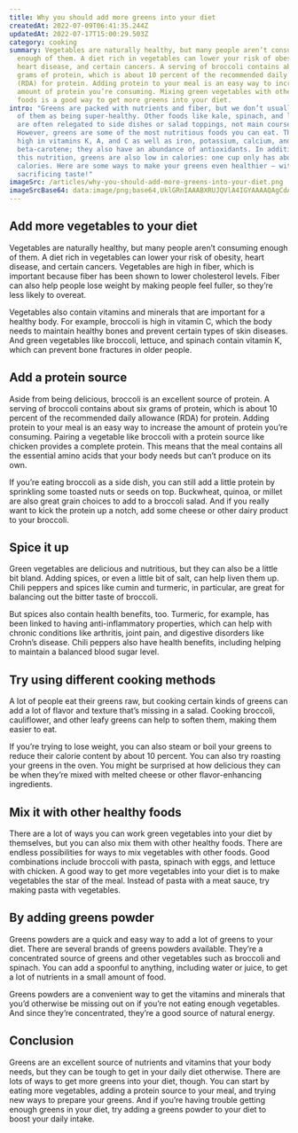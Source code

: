 ```yaml
---
title: Why you should add more greens into your diet
createdAt: 2022-07-09T06:41:35.244Z
updatedAt: 2022-07-17T15:00:29.503Z
category: cooking
summary: Vegetables are naturally healthy, but many people aren’t consuming
  enough of them. A diet rich in vegetables can lower your risk of obesity,
  heart disease, and certain cancers. A serving of broccoli contains about six
  grams of protein, which is about 10 percent of the recommended daily allowance
  (RDA) for protein. Adding protein to your meal is an easy way to increase the
  amount of protein you’re consuming. Mixing green vegetables with other healthy
  foods is a good way to get more greens into your diet.
intro: "Greens are packed with nutrients and fiber, but we don’t usually think
  of them as being super-healthy. Other foods like kale, spinach, and lettuce
  are often relegated to side dishes or salad toppings, not main courses.
  However, greens are some of the most nutritious foods you can eat. They’re
  high in vitamins K, A, and C as well as iron, potassium, calcium, and
  beta-carotene; they also have an abundance of antioxidants. In addition to all
  this nutrition, greens are also low in calories: one cup only has about 20
  calories. Here are some ways to make your greens even healthier — without
  sacrificing taste!"
imageSrc: /articles/why-you-should-add-more-greens-into-your-diet.png
imageSrcBase64: data:image/png;base64,UklGRnIAAABXRUJQVlA4IGYAAAAQAgCdASoKAAoAAUAmJagCdADJ1ew8E/IAAP7mrBJA8AfePCFG9f58I8d47+znO0LGLldgHJ/kWV8hnx09jbQzqJwO0svzZNRos3XKYyWXf89vsZ6k3lNWpP7Cl7gQF5O9ikwfwAA=
---
```


## Add more vegetables to your diet

Vegetables are naturally healthy, but many people aren’t consuming enough of them. A diet rich in vegetables can lower your risk of obesity, heart disease, and certain cancers. Vegetables are high in fiber, which is important because fiber has been shown to lower cholesterol levels. Fiber can also help people lose weight by making people feel fuller, so they’re less likely to overeat.

Vegetables also contain vitamins and minerals that are important for a healthy body. For example, broccoli is high in vitamin C, which the body needs to maintain healthy bones and prevent certain types of skin diseases. And green vegetables like broccoli, lettuce, and spinach contain vitamin K, which can prevent bone fractures in older people.

## Add a protein source

Aside from being delicious, broccoli is an excellent source of protein. A serving of broccoli contains about six grams of protein, which is about 10 percent of the recommended daily allowance (RDA) for protein. Adding protein to your meal is an easy way to increase the amount of protein you’re consuming. Pairing a vegetable like broccoli with a protein source like chicken provides a complete protein. This means that the meal contains all the essential amino acids that your body needs but can’t produce on its own.

If you’re eating broccoli as a side dish, you can still add a little protein by sprinkling some toasted nuts or seeds on top. Buckwheat, quinoa, or millet are also great grain choices to add to a broccoli salad. And if you really want to kick the protein up a notch, add some cheese or other dairy product to your broccoli.

## Spice it up

Green vegetables are delicious and nutritious, but they can also be a little bit bland. Adding spices, or even a little bit of salt, can help liven them up. Chili peppers and spices like cumin and turmeric, in particular, are great for balancing out the bitter taste of broccoli.

But spices also contain health benefits, too. Turmeric, for example, has been linked to having anti-inflammatory properties, which can help with chronic conditions like arthritis, joint pain, and digestive disorders like Crohn’s disease. Chili peppers also have health benefits, including helping to maintain a balanced blood sugar level.

## Try using different cooking methods

A lot of people eat their greens raw, but cooking certain kinds of greens can add a lot of flavor and texture that’s missing in a salad. Cooking broccoli, cauliflower, and other leafy greens can help to soften them, making them easier to eat.

If you’re trying to lose weight, you can also steam or boil your greens to reduce their calorie content by about 10 percent. You can also try roasting your greens in the oven. You might be surprised at how delicious they can be when they’re mixed with melted cheese or other flavor-enhancing ingredients.

## Mix it with other healthy foods

There are a lot of ways you can work green vegetables into your diet by themselves, but you can also mix them with other healthy foods. There are endless possibilities for ways to mix vegetables with other foods. Good combinations include broccoli with pasta, spinach with eggs, and lettuce with chicken. A good way to get more vegetables into your diet is to make vegetables the star of the meal. Instead of pasta with a meat sauce, try making pasta with vegetables.

## By adding greens powder

Greens powders are a quick and easy way to add a lot of greens to your diet. There are several brands of greens powders available. They’re a concentrated source of greens and other vegetables such as broccoli and spinach. You can add a spoonful to anything, including water or juice, to get a lot of nutrients in a small amount of food.

Greens powders are a convenient way to get the vitamins and minerals that you’d otherwise be missing out on if you’re not eating enough vegetables. And since they’re concentrated, they’re a good source of natural energy.

## Conclusion

Greens are an excellent source of nutrients and vitamins that your body needs, but they can be tough to get in your daily diet otherwise. There are lots of ways to get more greens into your diet, though. You can start by eating more vegetables, adding a protein source to your meal, and trying new ways to prepare your greens. And if you’re having trouble getting enough greens in your diet, try adding a greens powder to your diet to boost your daily intake.
